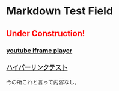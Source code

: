 # Markdown Test Field
## <span style="color: red;">Under Construction!</span>
### [youtube iframe player](./assets/ifr.html)
### [ハイパーリンクテスト](http://abehiroshi.la.coocan.jp/)
今の所これと言って内容なし。
